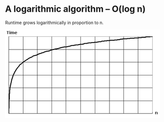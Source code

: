 # A logarithmic algorithm – O(log n)

Runtime grows logarithmically in proportion to n.

![O(log n) Complexity](chart.png)
